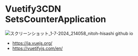 # Vuetify3CDN SetsCounterApplication
![スクリーンショット_1-7-2024_214058_nitoh-hisashi github io](https://github.com/NITOH-Hisashi/Vuetify3CDN-SetsCounter/assets/93382987/03ef886a-1c6b-4f32-9f34-977c9db45e51)

- https://ja.vuejs.org/
- https://vuetifyjs.com/en/
